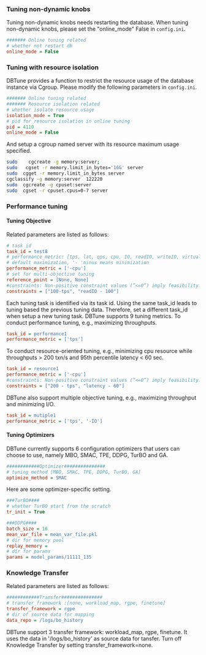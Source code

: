 ### Tuning non-dynamic knobs
Tuning non-dynamic knobs needs restarting the database.
When tuning  non-dynamic knobs, please set the "online_mode" False in `config.ini`.
```ini
####### Online tuning related
# whether not restart db
online_mode = False
```
### Tuning with resource isolation
DBTune provides a function to restrict the resource usage of the database instance via Cgroup.
Please modify the following parameters in `config.ini`.
```ini
####### Online tuning related
####### Resource isolation related
# whether isolate resource usage
isolation_mode = True
# pid for resource isolation in online tuning
pid = 4110
online_mode = False
```
And  setup a cgroup named server with its resource maximum usage specified.

```bash
sudo    cgcreate -g memory:server;
sudo   cgset -r memory.limit_in_bytes='16G' server
sudo  cgget -r memory.limit_in_bytes server
cgclassify -g memory:server  122220
sudo  cgcreate -g cpuset:server
sudo  cgset -r cpuset.cpus=0-7 server
```



### Performance tuning


#### Tuning Objective
Related parameters are listed as follows:
```ini
# task id
task_id = test8
# performance_metric: [tps, lat, qps, cpu, IO, readIO, writeIO, virtualMem, physical]
# default maximization, '- 'minus means minimization
performance_metric = ['-cpu']
# set for multi-objective tuning
reference_point = [None, None]
#constraints: Non-positive constraint values (”<=0”) imply feasibility.
constraints = ["100-tps", "readIO - 100"]
```
Each tuning task is identified via its task id. Using the same task_id leads to tuning based the previous tuning data. Therefore, set a different task_id when setup a new tuning task.
DBTune supports 9 tuning metrics. 
To conduct performance tuning, e.g., maximizing throughputs.
```ini
task_id = performance1
performance_metric = ['tps']
```
To conduct resource-oriented tuning, e.g., minimizing  cpu resource while throughputs > 200 txn/s and 95th percentile latency < 60 sec.

```ini
task_id = resource1
performance_metric = ['-cpu']
#constraints: Non-positive constraint values (”<=0”) imply feasibility.
constraints = ["200 - tps", "latency - 60"]
```

DBTune also support multiple objective tuning, e.g., maximizing throughput and minimizing I/O.
```ini
task_id = mutiple1
performance_metric = ['tps', '-IO']
```

#### Tuning Optimizers 

DBTune currently supports 6 configuration optimizers that users can choose to use, namely MBO, SMAC, TPE, DDPG, TurBO and GA.
```ini
############Optimizer###############
# tuning method [MBO, SMAC, TPE, DDPG, TurBO, GA]
optimize_method = SMAC
```
Here are some optimizer-specific setting.
```ini
###TurBO####
# whether TurBO start from the scratch
tr_init = True

###DDPG####
batch_size = 16
mean_var_file = mean_var_file.pkl
# dir for memory pool
replay_memory =
# dir for params
params = model_params/11111_135
```

### Knowledge Transfer
Related parameters are listed as follows:
```ini
############Transfer###############
# transfer_framework :[none, workload_map, rgpe, finetune]
transfer_framework = rgpe
# dir of source data for mapping
data_repo = /logs/bo_history
```

DBTune support 3 transfer framework:  workload_map, rgpe, finetune.
It uses the data in '/logs/bo_history'  as source data for tansfer.
Turn off Knowledge Transfer by setting transfer_framework=none.




